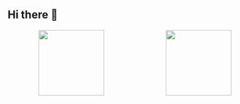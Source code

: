 ## Hi there 👋
<div style="display:flex;justify-content:space-around;">

  <img height=130 src="https://github-readme-stats.vercel.app/api?username=vyinie" />
  <img height=130 src="https://github-readme-stats.vercel.app/api/top-langs?username=vyinie&layout=compact&langs_count=8&card_width=320" />
</div>
